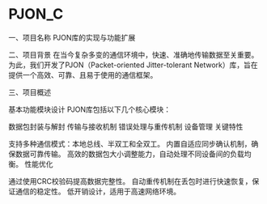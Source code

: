 # PJON_C
一、项目名称
PJON库的实现与功能扩展

二、项目背景
在当今复杂多变的通信环境中，快速、准确地传输数据至关重要。为此，我们开发了PJON（Packet-oriented Jitter-tolerant Network）库，旨在提供一个高效、可靠、且易于使用的通信框架。

三、项目概述

基本功能模块设计 PJON库包括以下几个核心模块：

数据包封装与解封
传输与接收机制
错误处理与重传机制
设备管理
关键特性

支持多种通信模式：本地总线、半双工和全双工。
内置自适应同步确认机制，确保数据可靠传输。
高效的数据包大小调整能力，自动处理不同设备间的负载均衡。
性能优化

通过使用CRC校验码提高数据完整性。
自动重传机制在丢包时进行快速恢复，保证通信的稳定性。
低开销设计，适用于高速网络环境。